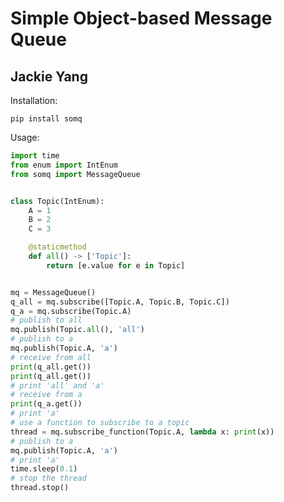 Simple Object-based Message Queue
=================================
Jackie Yang
-----------

Installation:
```
pip install somq
```

Usage:

```python
import time
from enum import IntEnum
from somq import MessageQueue


class Topic(IntEnum):
    A = 1
    B = 2
    C = 3

    @staticmethod
    def all() -> ['Topic']:
        return [e.value for e in Topic]


mq = MessageQueue()
q_all = mq.subscribe([Topic.A, Topic.B, Topic.C])
q_a = mq.subscribe(Topic.A)
# publish to all
mq.publish(Topic.all(), 'all')
# publish to a
mq.publish(Topic.A, 'a')
# receive from all
print(q_all.get())
print(q_all.get())
# print 'all' and 'a'
# receive from a
print(q_a.get())
# print 'a'
# use a function to subscribe to a topic
thread = mq.subscribe_function(Topic.A, lambda x: print(x))
# publish to a
mq.publish(Topic.A, 'a')
# print 'a'
time.sleep(0.1)
# stop the thread
thread.stop()
```

